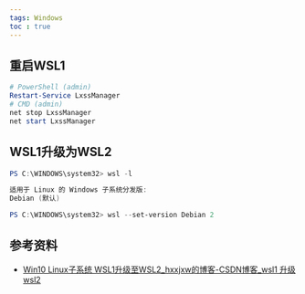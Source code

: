 ```yaml
---
tags: Windows
toc : true
---
```


## 重启WSL1

```powershell
# PowerShell (admin)
Restart-Service LxssManager
# CMD (admin)
net stop LxssManager
net start LxssManager
```

## WSL1升级为WSL2

```powershell
PS C:\WINDOWS\system32> wsl -l

适用于 Linux 的 Windows 子系统分发版:
Debian (默认)

PS C:\WINDOWS\system32> wsl --set-version Debian 2
```


## 参考资料

- [Win10 Linux子系统 WSL1升级至WSL2_hxxjxw的博客-CSDN博客_wsl1 升级wsl2](https://blog.csdn.net/hxxjxw/article/details/108473027)

